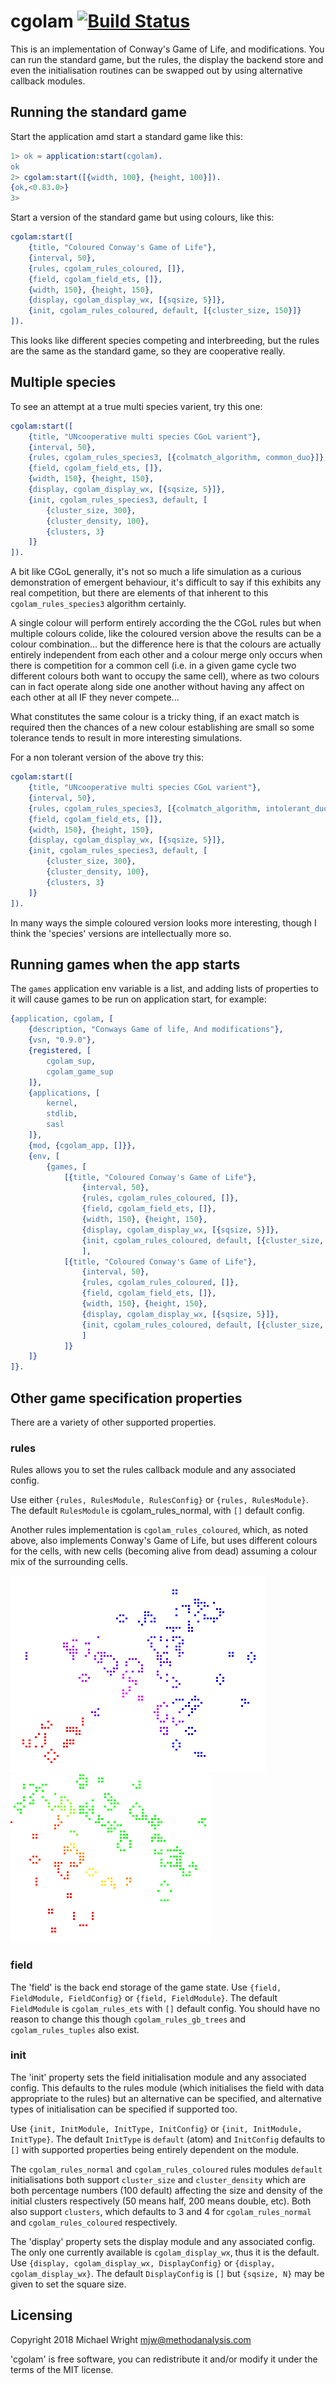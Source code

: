 # cgolam [![Build Status](https://travis-ci.org/mwri/erlang-cgolam.svg?branch=master)](https://travis-ci.org/mwri/erlang-cgolam)

This is an implementation of Conway's Game of Life, and modifications.
You can run the standard game, but the rules, the display the backend
store and even the initialisation routines can be swapped out by using
alternative callback modules.

## Running the standard game

Start the application amd start a standard game like this:

```erlang
1> ok = application:start(cgolam).
ok
2> cgolam:start([{width, 100}, {height, 100}]).
{ok,<0.83.0>}
3>
```

Start a version of the standard game but using colours, like this:

```erlang
cgolam:start([
    {title, "Coloured Conway's Game of Life"},
    {interval, 50},
    {rules, cgolam_rules_coloured, []},
    {field, cgolam_field_ets, []},
    {width, 150}, {height, 150},
    {display, cgolam_display_wx, [{sqsize, 5}]},
    {init, cgolam_rules_coloured, default, [{cluster_size, 150}]}
]).
```

This looks like different species competing and interbreeding, but
the rules are the same as the standard game, so they are cooperative
really.

## Multiple species

To see an attempt at a true multi species varient, try this one:

```erlang
cgolam:start([
    {title, "UNcooperative multi species CGoL varient"},
    {interval, 50},
    {rules, cgolam_rules_species3, [{colmatch_algorithm, common_duo}]},
    {field, cgolam_field_ets, []},
    {width, 150}, {height, 150},
    {display, cgolam_display_wx, [{sqsize, 5}]},
    {init, cgolam_rules_species3, default, [
        {cluster_size, 300},
        {cluster_density, 100},
        {clusters, 3}
    ]}
]).
```

A bit like CGoL generally, it's not so much a life simulation as a
curious demonstration of emergent behaviour, it's difficult to say
if this exhibits any real competition, but there are elements of that
inherent to this `cgolam_rules_species3` algorithm certainly.

A single colour will perform entirely according the the CGoL rules
but when multiple colours colide, like the coloured version above the
results can be a colour combination... but the difference here is that
the colours are actually entirely independent from each other and a
colour merge only occurs when there is competition for a common cell
(i.e. in a given game cycle two different colours both want to occupy
the same cell), where as two colours can in fact operate along side
one another without having any affect on each other at all IF they
never compete...

What constitutes the same colour is a tricky thing, if an exact match
is required then the chances of a new colour establishing are small
so some tolerance tends to result in more interesting simulations.

For a non tolerant version of the above try this:

```erlang
cgolam:start([
    {title, "UNcooperative multi species CGoL varient"},
    {interval, 50},
    {rules, cgolam_rules_species3, [{colmatch_algorithm, intolerant_duo}]},
    {field, cgolam_field_ets, []},
    {width, 150}, {height, 150},
    {display, cgolam_display_wx, [{sqsize, 5}]},
    {init, cgolam_rules_species3, default, [
        {cluster_size, 300},
        {cluster_density, 100},
        {clusters, 3}
    ]}
]).
```

In many ways the simple coloured version looks more interesting, though
I think the 'species' versions are intellectually more so.

## Running games when the app starts

The `games` application env variable is a list, and adding lists of properties
to it will cause games to be run on application start, for example:

```erlang
{application, cgolam, [
    {description, "Conways Game of life, And modifications"},
    {vsn, "0.9.0"},
    {registered, [
        cgolam_sup,
        cgolam_game_sup
    ]},
    {applications, [
        kernel,
        stdlib,
        sasl
    ]},
    {mod, {cgolam_app, []}},
    {env, [
        {games, [
            [{title, "Coloured Conway's Game of Life"},
                {interval, 50},
                {rules, cgolam_rules_coloured, []},
                {field, cgolam_field_ets, []},
                {width, 150}, {height, 150},
                {display, cgolam_display_wx, [{sqsize, 5}]},
                {init, cgolam_rules_coloured, default, [{cluster_size, 150}]}
                ],
            [{title, "Coloured Conway's Game of Life"},
                {interval, 50},
                {rules, cgolam_rules_coloured, []},
                {field, cgolam_field_ets, []},
                {width, 150}, {height, 150},
                {display, cgolam_display_wx, [{sqsize, 5}]},
                {init, cgolam_rules_coloured, default, [{cluster_size, 150}]}
                ]
            ]}
    ]}
]}.
```

## Other game specification properties

There are a variety of other supported properties.

### rules

Rules allows you to set the rules callback module and any associated config.

Use either `{rules, RulesModule, RulesConfig}` or `{rules, RulesModule}`.
The default `RulesModule` is cgolam_rules_normal, with `[]` default config.

Another rules implementation is `cgolam_rules_coloured`, which, as noted
above, also implements Conway's Game of Life, but uses different colours
for the cells, with new cells (becoming alive from dead) assuming a colour
mix of the surrounding cells.

![IMAGE DISPLAY ERROR](mddocs/colexample1.png)&nbsp;&nbsp;&nbsp;&nbsp;![IMAGE DISPLAY ERROR](mddocs/colexample2.png)

### field

The 'field' is the back end storage of the game state. Use `{field, FieldModule, FieldConfig}`
or `{field, FieldModule}`. The default `FieldModule` is `cgolam_rules_ets` with `[]`
default config. You should have no reason to change this though `cgolam_rules_gb_trees`
and `cgolam_rules_tuples` also exist.

### init

The 'init' property sets the field initialisation module and any associated config.
This defaults to the rules module (which initialises the field with data appropriate
to the rules) but an alternative can be specified, and alternative types of initialisation
can be specified if supported too.

Use `{init, InitModule, InitType, InitConfig}` or `{init, InitModule, InitType}`.
The default `InitType` is `default` (atom) and `InitConfig` defaults to `[]` with
supported properties being entirely dependent on the module.

The `cgolam_rules_normal` and `cgolam_rules_coloured` rules modules `default`
initialisations both support `cluster_size` and `cluster_density` which are both
percentage numbers (100 default) affecting the size and density of the initial
clusters respectively (50 means half, 200 means double, etc). Both also support
`clusters`, which defaults to 3 and 4 for `cgolam_rules_normal` and
`cgolam_rules_coloured` respectively.

The 'display' property sets the display module and any associated config.
The only one currently available is `cgolam_display_wx`, thus it is the
default. Use `{display, cgolam_display_wx, DisplayConfig}` or
`{display, cgolam_display_wx}`. The default `DisplayConfig` is `[]`
but `{sqsize, N}` may be given to set the square size.

## Licensing

Copyright 2018 Michael Wright <mjw@methodanalysis.com>

'cgolam' is free software, you can redistribute it and/or modify
it under the terms of the MIT license.
